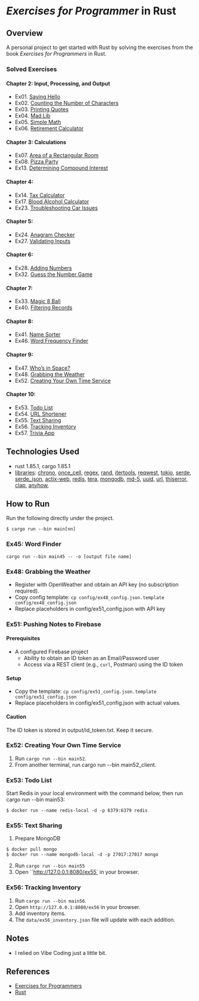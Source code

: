 # *Exercises for Programmer* in Rust

## Overview
A personal project to get started with Rust by solving the exercises from the book *Exercises for Programmers* in Rust.

### Solved Exercises
#### Chapter 2: Input, Processing, and Output
- Ex01. [Saying Hello](src/bin/main01.rs)
- Ex02. [Counting the Number of Characters](src/bin/main02.rs)
- Ex03. [Printing Quotes](src/bin/main03.rs)
- Ex04. [Mad Lib](src/bin/main04.rs)
- Ex05. [Simple Math](src/bin/main05.rs)
- Ex06. [Retirement Calculator](src/bin/main06.rs)
#### Chapter 3: Calculations
- Ex07. [Area of a Rectangular Room](src/bin/main07.rs)
- Ex08. [Pizza Party](src/bin/main08.rs)
- Ex13. [Determining Compound Interest](src/bin/main13.rs)
#### Chapter 4:
- Ex14. [Tax Calculator](src/bin/main14.rs)
- Ex17. [Blood Alcohol Calculator](src/bin/main17.rs)
- Ex23. [Troubleshooting Car Issues](src/bin/main23.rs)
#### Chapter 5:
- Ex24. [Anagram Checker](src/bin/main24.rs)
- Ex27. [Validating Inputs](src/bin/main27.rs)
#### Chapter 6:
- Ex28. [Adding Numbers](src/bin/main28.rs)
- Ex32. [Guess the Number Game](src/bin/main32.rs)
#### Chapter 7:
- Ex33. [Magic 8 Ball](src/bin/main33.rs)
- Ex40. [Filtering Records](src/bin/main40.rs)
#### Chapter 8:
- Ex41. [Name Sorter](src/bin/main41.rs)
- Ex46. [Word Frequency Finder](src/bin/main46.rs)
#### Chapter 9:
- Ex47. [Who’s in Space?](src/bin/main47.rs)
- Ex48. [Grabbing the Weather](src/bin/main48.rs)
- Ex52. [Creating Your Own Time Service](src/bin/main52.rs)
#### Chapter 10:
- Ex53. [Todo List](src/bin/main53.rs)
- Ex54. [URL Shortener](src/bin/main54.rs)
- Ex55. [Text Sharing](src/bin/main55.rs)
- Ex56. [Tracking Inventory](src/bin/main56.rs)
- Ex57. [Trivia App](src/bin/main57.rs)

## Technologies Used

- rust 1.85.1, cargo 1.85.1
- [libraries](Cargo.toml): [chrono](https://docs.rs/chrono/latest/chrono/), [once_cell](https://docs.rs/once_cell/latest/once_cell/), [regex](https://docs.rs/regex/latest/regex/), [rand](https://rand/docs.rs/latest/rand/), [itertools](https://docs.rs/itertools/latest/itertools/), [reqwest](https://docs.rs/reqwest/latest/reqwest/), [tokio](https://docs.rs/tokio/latest/tokio/), [serde](https://docs.rs/serde/latest/serde/), [serde_json](https://docs.rs/serde_json/latest/serde_json/), [actix-web](https://docs.rs/actix-web/latest/actix-web/), [redis](https://docs.rs/redis/latest/redis/), [tera](https://docs.rs/tera/latest/tera/), [mongodb](https://docs.rs/mongodb/latest/mongodb), [md-5](https://docs.rs/md-5/latest/md-5), [uuid](https://docs.rs/uuid/latest/uuid), [url](https://docs.rs/url/latest/url), [thiserror](https://docs.rs/thiserror/latest/thiserror), [clap](https://docs.rs/clap/latest/clap), [anyhow](https://docs.rs/anyhow/latest/anyhow),

## How to Run
Run the following directly under the project.
```
$ cargo run --bin main[nn]
```
### Ex45: Word Finder
`cargo run --bin main45 -- -o [output file name]`

### Ex48: Grabbing the Weather
- Register with OpenWeather and obtain an API key (no subscription required).
- Copy config template: `cp config/ex48_config.json.template config/ex48_config.json`
- Replace placeholders in config/ex51_config.json with API key

### Ex51: Pushing Notes to Firebase
#### Prerequisites
- A configured Firebase project
  - Ability to obtain an ID token as an Email/Password user
  - Access via a REST client (e.g., `curl`, Postman) using the ID token
#### Setup
  - Copy the template: `cp config/ex51_config.json.template config/ex51_config.json`
  - Replace placeholders in config/ex51_config.json with actual values.
#### Caution
The ID token is stored in output/id_token.txt. Keep it secure.

### Ex52: Creating Your Own Time Service
1. Run `cargo run --bin main52`.
2. From another terminal, run cargo run --bin main52_client.

### Ex53: Todo List
Start Redis in your local environment with the command below, then run cargo run --bin main53:
```
$ docker run --name redis-local -d -p 6379:6379 redis
```
### Ex55: Text Sharing
1. Prepare MongoDB
```
$ docker pull mongo
$ docker run --name mongodb-local -d -p 27017:27017 mongo
```
2. Run `cargo run --bin main55`
3. Open ``http://127.0.0.1:8080/ex55` in your browser.

### Ex56: Tracking Inventory
1. Run `cargo run --bin main56`.
2. Open `http://127.0.0.1:8080/ex56` in your browser.
3. Add inventory items.
4. The `data/ex56_inventory.json` file will update with each addition.

## Notes
- I relied on Vibe Coding just a little bit.

## References
- [Exercises for Programmers](https://www.oreilly.com/library/view/exercises-for-programmers/9781680501513/)
- [Rust](https://www.rust-lang.org/)
